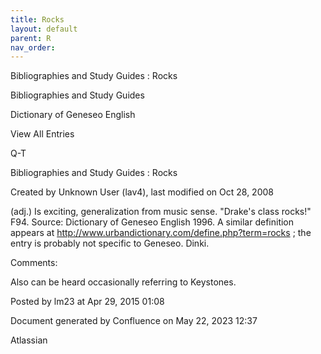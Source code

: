 ```yaml
---
title: Rocks
layout: default
parent: R
nav_order:
---
```


Bibliographies and Study Guides : Rocks

Bibliographies and Study Guides

Dictionary of Geneseo English

View All Entries

Q-T

Bibliographies and Study Guides : Rocks

Created by  Unknown User (lav4), last modified on Oct 28, 2008

(adj.) Is exciting, generalization from music sense. &quot;Drake's class rocks!&quot; F94. Source: Dictionary of Geneseo English 1996. A similar definition appears at http://www.urbandictionary.com/define.php?term=rocks ; the entry is probably not specific to Geneseo. Dinki.

Comments:

Also can be heard occasionally referring to Keystones. 

Posted by lm23 at Apr 29, 2015 01:08

Document generated by Confluence on May 22, 2023 12:37

Atlassian
